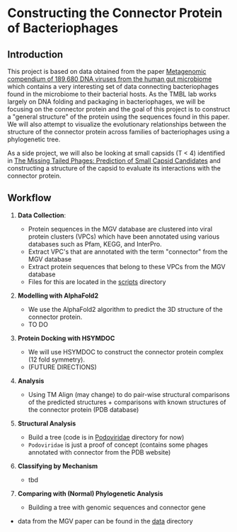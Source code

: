 # Constructing the Connector Protein of Bacteriophages 

## Introduction

This project is based on data obtained from the paper [Metagenomic compendium of 189,680 DNA viruses from the human gut microbiome](https://www.nature.com/articles/s41564-021-00928-6) which contains a very interesting set of data connecting bacteriophages found in the microbiome to their bacterial hosts. As the TMBL lab works largely on DNA folding and packaging in bacteriophages, we will be focusing on the connector protein and the goal of this project is to construct a "general structure" of the protein using the sequences found in this paper. We will also attempt to visualize the evolutionary relationships between the structure of the connector protein across families of bacteriophages using a phylogenetic tree. 

As a side project, we will also be looking at small capsids (T < 4) identified in [The Missing Tailed Phages: Prediction of Small Capsid Candidates](https://www.ncbi.nlm.nih.gov/pmc/articles/PMC7762592/) and constructing a structure of the capsid to evaluate its interactions with the connector protein. 

## Workflow

1. **Data Collection**: 
    - Protein sequences in the MGV database are clustered into viral protein clusters (VPCs) which have been annotated using various databases such as Pfam, KEGG, and InterPro.
    - Extract VPC's that are annotated with the term "connector" from the MGV database
    - Extract protein sequences that belong to these VPCs from the MGV database
    - Files for this are located in the [scripts](https://github.com/Arsuaga-Vazquez-Lab/MGV-connector-protein/tree/0cc42c4bffefd5a69b6dfe705fca0d5478359317/scripts) directory

2. **Modelling with AlphaFold2**
    - We use the AlphaFold2 algorithm to predict the 3D structure of the connector protein.
    - TO DO

3. **Protein Docking with HSYMDOC**
    - We will use HSYMDOC to construct the connector protein complex (12 fold symmetry). 
	- (FUTURE DIRECTIONS) 

4. **Analysis**
    - Using TM Align (may change) to do pair-wise structural comparisons of the predicted structures + comparisons with known structures of the connector protein (PDB database)

5. **Structural Analysis**
    - Build a tree (code is in [Podoviridae](https://github.com/Arsuaga-Vazquez-Lab/MGV-connector-protein/tree/main/Podoviridae) directory for now)
    - `Podoviridae` is just a proof of concept (contains some phages annotated with connector from the PDB website)
	
6. **Classifying by Mechanism**
	- tbd
	
7. **Comparing with (Normal) Phylogenetic Analysis**
	- Building a tree with genomic sequences and connector gene
	
    
- data from the MGV paper can be found in the [data](https://github.com/Arsuaga-Vazquez-Lab/MGV-connector-protein/tree/0cc42c4bffefd5a69b6dfe705fca0d5478359317/data) directory